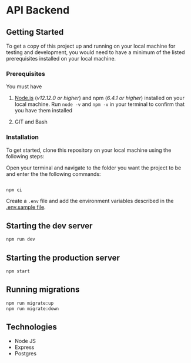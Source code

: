 # API Backend

## Getting Started

To get a copy of this project up and running on your local machine for testing and development, you would need to have a minimum of the listed prerequisites installed on your local machine.

### Prerequisites

You must have

1. [Node.js](https://nodejs.org/) (_v12.12.0 or higher_) and npm (_6.4.1 or higher_) installed on your local machine. Run `node -v` and `npm -v` in your terminal to confirm that you have them installed

2. GIT and Bash

### Installation

To get started, clone this repository on your local machine using the following steps:

Open your terminal and navigate to the folder you want the project to be and enter the the following commands:

```bash

npm ci
```

Create a `.env` file and add the environment variables described in the [.env.sample file](https://github.com/addempsea/api-backend/blob/main/.env.sample).

## Starting the dev server

```bash
npm run dev
```

## Starting the production server

```bash
npm start
```

## Running migrations

```bash
npm run migrate:up
npm run migrate:down
```

## Technologies

- Node JS
- Express
- Postgres
